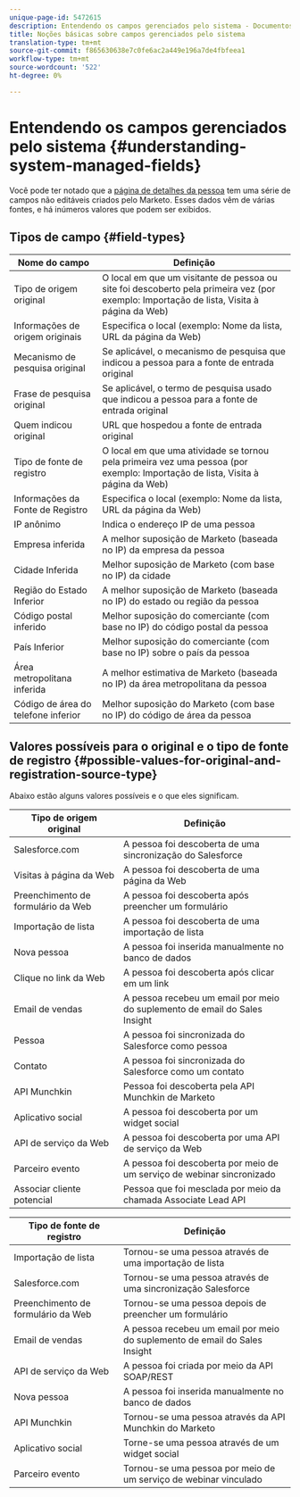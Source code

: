 ```yaml
---
unique-page-id: 5472615
description: Entendendo os campos gerenciados pelo sistema - Documentos do Marketing - Documentação do produto
title: Noções básicas sobre campos gerenciados pelo sistema
translation-type: tm+mt
source-git-commit: f865630638e7c0fe6ac2a449e196a7de4fbfeea1
workflow-type: tm+mt
source-wordcount: '522'
ht-degree: 0%

---
```



# Entendendo os campos gerenciados pelo sistema {#understanding-system-managed-fields}

Você pode ter notado que a [página de detalhes da pessoa](/help/marketo/product-docs/core-marketo-concepts/smart-lists-and-static-lists/managing-people-in-smart-lists/using-the-person-detail-page.md) tem uma série de campos não editáveis criados pelo Marketo. Esses dados vêm de várias fontes, e há inúmeros valores que podem ser exibidos.

## Tipos de campo {#field-types}

| **Nome do campo** | **Definição** |
|---|---|
| Tipo de origem original | O local em que um visitante de pessoa ou site foi descoberto pela primeira vez (por exemplo: Importação de lista, Visita à página da Web) |
| Informações de origem originais | Especifica o local (exemplo: Nome da lista, URL da página da Web) |
| Mecanismo de pesquisa original | Se aplicável, o mecanismo de pesquisa que indicou a pessoa para a fonte de entrada original |
| Frase de pesquisa original | Se aplicável, o termo de pesquisa usado que indicou a pessoa para a fonte de entrada original |
| Quem indicou original | URL que hospedou a fonte de entrada original |
| Tipo de fonte de registro | O local em que uma atividade se tornou pela primeira vez uma pessoa (por exemplo: Importação de lista, Visita à página da Web) |
| Informações da Fonte de Registro | Especifica o local (exemplo: Nome da lista, URL da página da Web) |
| IP anônimo | Indica o endereço IP de uma pessoa |
| Empresa inferida | A melhor suposição de Marketo (baseada no IP) da empresa da pessoa |
| Cidade Inferida | Melhor suposição de Marketo (com base no IP) da cidade |
| Região do Estado Inferior | A melhor suposição de Marketo (baseada no IP) do estado ou região da pessoa |
| Código postal inferido | Melhor suposição do comerciante (com base no IP) do código postal da pessoa |
| País Inferior | Melhor suposição do comerciante (com base no IP) sobre o país da pessoa |
| Área metropolitana inferida | A melhor estimativa de Marketo (baseada no IP) da área metropolitana da pessoa |
| Código de área do telefone inferior | Melhor suposição do Marketo (com base no IP) do código de área da pessoa |

## Valores possíveis para o original e o tipo de fonte de registro {#possible-values-for-original-and-registration-source-type}

Abaixo estão alguns valores possíveis e o que eles significam.

| **Tipo de origem original** | **Definição** |
|---|---|
| Salesforce.com | A pessoa foi descoberta de uma sincronização do Salesforce |
| Visitas à página da Web | A pessoa foi descoberta de uma página da Web |
| Preenchimento de formulário da Web | A pessoa foi descoberta após preencher um formulário |
| Importação de lista | A pessoa foi descoberta de uma importação de lista |
| Nova pessoa | A pessoa foi inserida manualmente no banco de dados |
| Clique no link da Web | A pessoa foi descoberta após clicar em um link |
| Email de vendas | A pessoa recebeu um email por meio do suplemento de email do Sales Insight |
| Pessoa | A pessoa foi sincronizada do Salesforce como pessoa |
| Contato | A pessoa foi sincronizada do Salesforce como um contato |
| API Munchkin | Pessoa foi descoberta pela API Munchkin de Marketo |
| Aplicativo social | A pessoa foi descoberta por um widget social |
| API de serviço da Web | A pessoa foi descoberta por uma API de serviço da Web |
| Parceiro evento | A pessoa foi descoberta por meio de um serviço de webinar sincronizado |
| Associar cliente potencial | Pessoa que foi mesclada por meio da chamada Associate Lead API |

| **Tipo de fonte de registro** | **Definição** |
|---|---|
| Importação de lista | Tornou-se uma pessoa através de uma importação de lista |
| Salesforce.com | Tornou-se uma pessoa através de uma sincronização Salesforce |
| Preenchimento de formulário da Web | Tornou-se uma pessoa depois de preencher um formulário |
| Email de vendas | A pessoa recebeu um email por meio do suplemento de email do Sales Insight |
| API de serviço da Web | A pessoa foi criada por meio da API SOAP/REST |
| Nova pessoa | A pessoa foi inserida manualmente no banco de dados |
| API Munchkin | Tornou-se uma pessoa através da API Munchkin do Marketo |
| Aplicativo social | Torne-se uma pessoa através de um widget social |
| Parceiro evento | Tornou-se uma pessoa por meio de um serviço de webinar vinculado |
